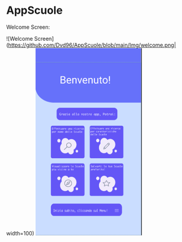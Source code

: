 # AppScuole

Welcome Screen: 

![Welcome Screen](https://github.com/Dvd96/AppScuole/blob/main/Img/welcome.png| width=100)
<img src="https://github.com/Dvd96/AppScuole/blob/main/Img/welcome.png" alt="alt text" width="" height="500">


